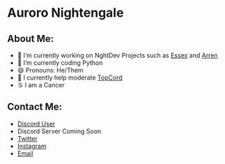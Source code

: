 # Auroro Nightengale

## About Me:

- 🔭 I’m currently working on NghtDev Projects such as [Essex](https://nghtdev.cf/essex-website) and [Arren](https://nghtdev.cf/arren-website)
- 🌱 I’m currently coding Python
- 😄 Pronouns: He/Them
- 💮 I currently help moderate [TopCord](https://topcord.xyz)
- ♋ I am a Cancer

## Contact Me:

- [Discord User](https://discord.com/users/715520615896842302)
- Discord Server Coming Soon
- [Twitter](https://twitter.com/AuroroNghtngale)
- [Instagram](https://instagram.com/auroro_nightengale)
- [Email](mailto:me@heathhollows.ga)
